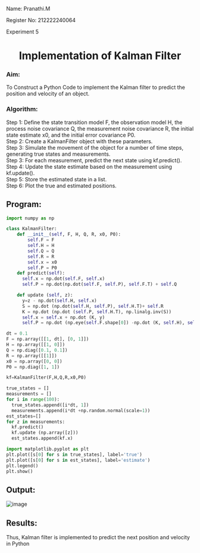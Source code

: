Name: Pranathi.M

Register No: 212222240064

Experiment 5

<H1 ALIGN =CENTER> Implementation of Kalman Filter</H1>
<H3>Aim:</H3> To Construct a Python Code to implement the Kalman filter to predict the position and velocity of an object.
<H3>Algorithm:</H3>
Step 1: Define the state transition model F, the observation model H, the process noise covariance Q, the measurement noise covariance R, the initial state estimate x0, and the initial error covariance P0.<BR>
Step 2:  Create a KalmanFilter object with these parameters.<BR>
Step 3: Simulate the movement of the object for a number of time steps, generating true states and measurements. <BR>
Step 3: For each measurement, predict the next state using kf.predict().<BR>
Step 4: Update the state estimate based on the measurement using kf.update().<BR>
Step 5: Store the estimated state in a list.<BR>
Step 6: Plot the true and estimated positions.<BR>

## Program:
```py
import numpy as np

class KalmanFilter:
    def __init__(self, F, H, Q, R, x0, P0):
        self.F = F 
        self.H = H 
        self.Q = Q 
        self.R = R 
        self.x = x0 
        self.P = P0 
    def predict(self):
      self.x = np.dot(self.F, self.x)
      self.P = np.dot(np.dot(self.F, self.P), self.F.T) + self.Q

    def update (self, z):
      y=z - np.dot(self.H, self.x)
      S = np.dot (np.dot(self.H, self.P), self.H.T)+ self.R
      K = np.dot (np.dot (self.P, self.H.T), np.linalg.inv(S))
      self.x = self.x + np.dot (K, y)
      self.P = np.dot (np.eye(self.F.shape[0]) -np.dot (K, self.H), self.P)

dt = 0.1
F = np.array([[1, dt], [0, 1]])
H = np.array([[1, 0]])
Q = np.diag([0.1, 0.1])
R = np.array([[1]])
x0 = np.array([0, 0])
P0 = np.diag([1, 1])

kf=KalmanFilter(F,H,Q,R,x0,P0)

true_states = []
measurements = []
for i in range(100):
  true_states.append([i*dt, 1]) 
  measurements.append(i*dt +np.random.normal(scale=1))
est_states=[]
for z in measurements:
  kf.predict()
  kf.update (np.array([z]))
  est_states.append(kf.x)

import matplotlib.pyplot as plt
plt.plot([s[0] for s in true_states], label='true')
plt.plot([s[0] for s in est_states], label='estimate')
plt.legend()
plt.show()
```

## Output:
![image](https://github.com/user-attachments/assets/bf7e5395-3fc0-492c-ab9e-10aa673b41b1)





## Results:
Thus, Kalman filter is implemented to predict the next position and   velocity in Python
